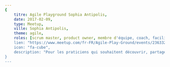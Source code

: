 ```yaml
---
{
	titre: Agile Playground Sophia Antipolis,
	date: 2017-02-09,
	type: Meetup,
	ville: Sophia Antipolis,
	theme: agile,
	roles: [scrum master, product owner, membre d'équipe, coach, facilitateur, manager],
	lien: "https://www.meetup.com/fr-FR/Agile-Play-Ground/events/236332175/",
	icon: "fa-cube",
	description: "Pour les praticiens qui souhaitent découvrir, partager, améliorer, contribuer, tester et animer des jeux mettants en avant les valeurs de l'agilité"
}
---
```

